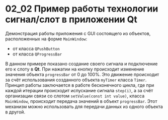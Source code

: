 # 02_02 Пример работы технологии сигнал/слот в приложении Qt

Демонстрация работы приложения с GUI состоящего из объектов, расположенных на форме `MainWindow`:
- от класса `QPushButton`
- от класса `QProgressBar`

В данном примере показано создание своего сигнала и подключение его к слоту в **Qt**. При нажатии на кнопку происходит изменение значения объекта `progressBar` от 0 до 100%. Это движение происходит за счёт использования созданного объекта `myTimer` класса `Timer`. Принцип работы заключается в работе бесконечного цикла, где при каждой итерации происходит испускание сигнала `step(i)`, а за счёт организации связи со слотом `setValue(const int value)`, класса `MainWindow`, происходит передача значений в объект `progressBar`.
Этот механизм можно использовать для передачи данных из одного объекта в другой.
